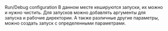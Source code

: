 Run/Debug configuration 
В данном месте кешируются запуски, их можно и нужно чистить. 
Для запусков можно добавлять аргументы для запуска и рабочие директории. А также различные другие параметры, можно создать запуск с определенными параметрами.